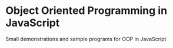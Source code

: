 # Object Oriented Programming in JavaScript

Small demonstrations and sample programs for OOP in JavaScript